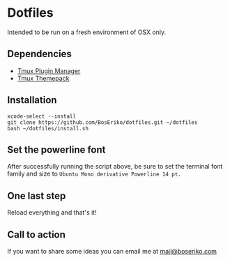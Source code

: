 # Dotfiles
Intended to be run on a fresh environment of OSX only.
## Dependencies
- [Tmux Plugin Manager](https://github.com/tmux-plugins/tpm)
- [Tmux Themepack](https://github.com/jimeh/tmux-themepack)

## Installation

    xcode-select --install
    git clone https://github.com/BosEriko/dotfiles.git ~/dotfiles
    bash ~/dotfiles/install.sh

## Set the powerline font
After successfully running the script above, be sure to set the terminal font family and size to `Ubuntu Mono derivative Powerline 14 pt.`

## One last step
Reload everything and that's it!

## Call to action
If you want to share some ideas you can email me at mail@boseriko.com
